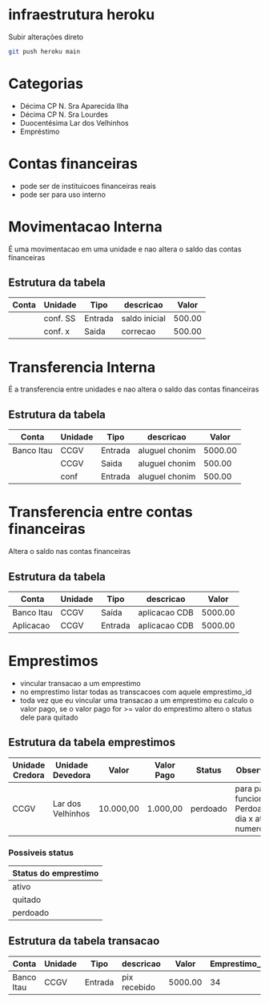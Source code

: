 # infraestrutura heroku
Subir alterações direto
```bash
git push heroku main
```
# Categorias
- Décima CP N. Sra Aparecida Ilha
- Décima CP N. Sra Lourdes
- Duocentésima Lar dos Velhinhos
- Empréstimo

# Contas financeiras
- pode ser de instituicoes financeiras reais
- pode ser para uso interno

# Movimentacao Interna
É uma movimentacao em uma unidade e nao altera o saldo das contas financeiras
## Estrutura da tabela
| Conta | Unidade | Tipo | descricao | Valor |
| ----------- | ----- | ------- | -------------- | ------- |
|             | conf. SS  | Entrada   | saldo inicial | 500.00  |
|             | conf. x  | Saida | correcao | 500.00  |

# Transferencia Interna
É a transferencia entre unidades e nao altera o saldo das contas financeiras
## Estrutura da tabela
| Conta  | Unidade | Tipo | descricao | Valor |
| ----------- | ----- | ------- | -------------- | ------- |
| Banco Itau  | CCGV  | Entrada | aluguel chonim | 5000.00 |
|             | CCGV  | Saida   | aluguel chonim | 500.00  |
|             | conf  | Entrada | aluguel chonim | 500.00  |

# Transferencia entre contas financeiras
Altera o saldo nas contas financeiras
## Estrutura da tabela
| Conta  | Unidade | Tipo | descricao | Valor |
| ----------- | ----- | ------- | -------------- | ------- |
| Banco Itau  | CCGV  | Saída | aplicacao CDB | 5000.00 |
| Aplicacao  | CCGV  | Entrada | aplicacao CDB | 5000.00 |

# Emprestimos
- vincular transacao a um emprestimo
- no emprestimo listar todas as transcacoes com aquele emprestimo_id
- toda vez que eu vincular uma transacao a um emprestimo eu calculo o valor pago, se o valor pago for >= valor do emprestimo altero o status dele para quitado

## Estrutura da tabela emprestimos
| Unidade Credora  | Unidade Devedora | Valor | Valor Pago | Status | Observacao |
| ----------- | ----- | ------- | -------------- | ------- | ------- |
| CCGV | Lar dos Velhinhos  | 10.000,00 | 1.000,00 | perdoado | para pagar funcionarios. Perdoado dia x ata numero y
### Possiveis status
| Status do emprestimo  |
| ----------- |
| ativo |
| quitado |
| perdoado |
## Estrutura da tabela transacao
| Conta  | Unidade | Tipo | descricao | Valor | Emprestimo_id
| ----------- | ----- | ------- | -------------- | ------- | ------- |
| Banco Itau  | CCGV  | Entrada | pix recebido | 5000.00 | 34